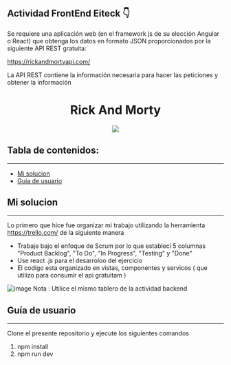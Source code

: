 ## Actividad FrontEnd Eiteck 👇

Se requiere una aplicación web (en el framework js de su elección Angular o React) que obtenga los
datos en formato JSON proporcionados por la siguiente API REST gratuita:

https://rickandmortyapi.com/

La API REST contiene la información necesaria para hacer las peticiones y obtener la información


<h1 align="center"> Rick And Morty</h1>
<p align="center"><img src="https://www.latercera.com/resizer/oStaaBjKjrTK8rrWE2MFitEba_g=/900x600/smart/arc-anglerfish-arc2-prod-copesa.s3.amazonaws.com/public/FIN7ZFLY2VF7ZIO3F4VAH7DJ5I.jpg"/></p> 

## Tabla de contenidos:
---

- [Mi solucion](#mi-solucion)
- [Guía de usuario](#guía-de-usuario)

## Mi solucion
---
Lo primero que hice fue organizar mi trabajo utilizando la herramienta https://trello.com/ de la siguiente manera 



- Trabaje bajo el enfoque de Scrum por lo que estableci 5 columnas "Product Backlog", "To Do", "In Progress", "Testing" y "Done"
- Use react .js para el desarroloo del ejercicio
- El codigo esta organizado en vistas, componentes y servicos ( que utilizo para consumir el api gratuitam )

![image](https://user-images.githubusercontent.com/65741905/151099582-023cf206-60d0-433f-a794-e0c0ebefcf59.png)
 Nota : Utilice el mismo tablero de la actividad backend



## Guía de usuario
---
Clone el presente repositorio y ejecute los siguientes comandos
1. npm install 
2. npm run dev
